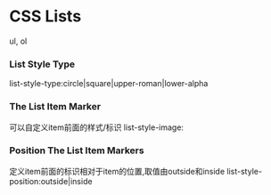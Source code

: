 # CSS Lists
ul, ol
### List Style Type
list-style-type:circle|square|upper-roman|lower-alpha

### The List Item Marker
可以自定义item前面的样式/标识
list-style-image:

### Position The List Item Markers
定义item前面的标识相对于item的位置,取值由outside和inside
list-style-position:outside|inside
